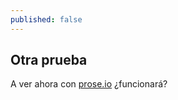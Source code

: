 ```yaml
---
published: false
---
```

## Otra prueba 

A ver ahora con [prose.io](http://prose.io/ "prose.io") ¿funcionará?
